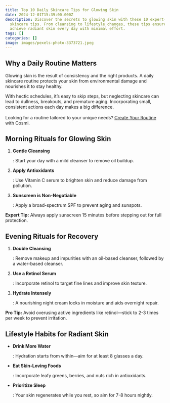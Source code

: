 ```yaml
---
title: Top 10 Daily Skincare Tips for Glowing Skin
date: 2024-12-01T15:39:00.000Z
description: Discover the secrets to glowing skin with these 10 expert-backed
  skincare tips. From cleansing to lifestyle changes, these tips ensure you
  achieve radiant skin every day with minimal effort.
tags: []
categories: []
image: images/pexels-photo-3373721.jpeg
---
```

## **Why a Daily Routine Matters**

Glowing skin is the result of consistency and the right products. A daily skincare routine protects your skin from environmental damage and nourishes it to stay healthy.

With hectic schedules, it’s easy to skip steps, but neglecting skincare can lead to dullness, breakouts, and premature aging. Incorporating small, consistent actions each day makes a big difference.\
\
Looking for a routine tailored to your unique needs? [Create Your Routine](https://www.cosmi.skin/) with Cosmi.

## **Morning Rituals for Glowing Skin**

1. **Gentle Cleansing**

   : Start your day with a mild cleanser to remove oil buildup.
2. **Apply Antioxidants**

   : Use Vitamin C serum to brighten skin and reduce damage from pollution.
3. **Sunscreen is Non-Negotiable**

   : Apply a broad-spectrum SPF to prevent aging and sunspots.

**Expert Tip:** Always apply sunscreen 15 minutes before stepping out for full protection.

## **Evening Rituals for Recovery**

1. **Double Cleansing**

   : Remove makeup and impurities with an oil-based cleanser, followed by a water-based cleanser.
2. **Use a Retinol Serum**

   : Incorporate retinol to target fine lines and improve skin texture.
3. **Hydrate Intensely**

   : A nourishing night cream locks in moisture and aids overnight repair.

**Pro Tip:** Avoid overusing active ingredients like retinol—stick to 2-3 times per week to prevent irritation.

## **Lifestyle Habits for Radiant Skin**

* **Drink More Water**

  : Hydration starts from within—aim for at least 8 glasses a day.
* **Eat Skin-Loving Foods**

  : Incorporate leafy greens, berries, and nuts rich in antioxidants.
* **Prioritize Sleep**

  : Your skin regenerates while you rest, so aim for 7-8 hours nightly.
